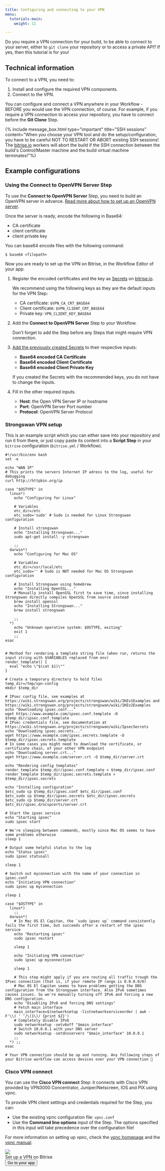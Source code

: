 ```yaml
---
title: Configuring and connecting to your VPN
menu:
  tutorials-main:
    weight: 11

---
```

Do you require a VPN connection for your build, to be able to connect to your server, either to `git clone` your repository or to access a private API? If yes, then this tutorial is for you!

## Technical information

To connect to a VPN, you need to:

1. Install and configure the required VPN components.
2. Connect to the VPN.

You can configure and connect a VPN anywhere in your Workflow - BEFORE you would use the VPN connection, of course. For example, if you require a VPN connection to access your repository, you have to connect before the **Git Clone** Step.

{% include message_box.html type="important" title="SSH sessions" content="When you choose your VPN tool and do the setup/configuration, you have to be careful NOT TO RESTART OR ABORT existing SSH sessions! The [bitrise.io](https://www.bitrise.io) workers will abort the build if the SSH connection between the build's Control/Master machine and the build virtual machine terminates!"%}

## Example configurations

### Using the Connect to OpenVPN Server Step

To use the **Connect to OpenVPN Server** Step, you need to build an OpenVPN server in advance. [Read more about how to set up an OpenVPN server](https://www.digitalocean.com/community/tutorials/how-to-set-up-an-openvpn-server-on-ubuntu-18-04).

Once the server is ready, encode the following in Base64:

* CA certificate
* client certificate
* client private key

You can base64 encode files with the following command:

    $ base64 <filepath>

Now you are ready to set up the VPN on Bitrise, in the Workflow Editor of your app:

1. Register the encoded certificates and the key as [Secrets](https://devcenter.bitrise.io/builds/env-vars-secret-env-vars/#adding-a-secret-env-var) on [bitrise.io]().

   We recommend using the following keys as they are the default inputs for the VPN Step:
   * CA certificate: `$VPN_CA_CRT_BASE64`
   * Client certificate: `$VPN_CLIENT_CRT_BASE64`
   * Private key: `VPN_CLIENT_KEY_BASE64`
2. Add the **Connect to OpenVPN Server** Step to your Workflow.

   Don't forget to add the Step before any Steps that might require VPN connection.
3. [Add the previously created Secrets](https://devcenter.bitrise.io/getting-started/getting-started-steps/#environment-variables-as-step-inputs) to their respective inputs:
   * **Base64 encoded CA Certificate**
   * **Base64 encoded Client Certificate**
   * **Base64 encoded Client Private Key**

   If you created the Secrets with the recommended keys, you do not have to change the inputs.
4. Fill in the other required inputs.
   * **Host**: the Open VPN Server IP or hostname
   * **Port**: OpenVPN Server Port number
   * **Protocol**: OpenVPN Server Protocol

### Strongswan VPN setup

This is an example script which you can either save into your repository and run it from there, or just copy paste its content into a **Script Step** in your `bitrise` configuration (`bitrise.yml` / Workflow).

    #!/usr/bin/env bash
    set -e
    
    echo "WAN IP"
    # This prints the servers Internet IP adress to the log, useful for debugging
    curl http://httpbin.org/ip
    
    case "$OSTYPE" in
      linux*)
        echo "Configuring for Linux"
    
        # Variables
        etc_dir=/etc
        etc_sudo='sudo' # Sudo is needed for Linux Strongswan configuration
    
        # Install strongswan
        echo "Installing Strongswan..."
        sudo apt-get install -y strongswan
    
        ;;
      darwin*)
        echo "Configuring for Mac OS"
    
        # Variables
        etc_dir=/usr/local/etc
        etc_sudo='' # Sudo is NOT needed for Mac OS Strongswan configuration
    
        # Install Strongswan using homebrew
        echo "Installing OpenSSL..."
        # Manually install OpenSSL first to save time, since installing Strongswan directly compiles OpenSSL from source instead
        brew install openssl
        echo "Installing Strongswan..."
        brew install strongswan
    
        ;;
      *)
        echo "Unknown operative system: $OSTYPE, exiting"
        exit 1
        ;;
    esac
    
    
    # Method for rendering a template string file (when run, returns the input string with $VARIABLES replaced from env)
    render_template() {
      eval "echo \"$(cat $1)\""
    }
    
    # Create a temporary directory to hold files
    temp_dir=/tmp/vpn-config
    mkdir $temp_dir
    
    # IPsec config file, see examples at https://wiki.strongswan.org/projects/strongswan/wiki/IKEv1Examples and https://wiki.strongswan.org/projects/strongswan/wiki/IKEv2Examples
    echo "Downloading ipsec.conf..."
    wget https://www.example.com/ipsec.conf.template -O $temp_dir/ipsec.conf.template
    # IPsec credentials file, see documentation at https://wiki.strongswan.org/projects/strongswan/wiki/IpsecSecrets
    echo "Downloading ipsec.secrets..."
    wget https://www.example.com/ipsec.secrets.template -O $temp_dir/ipsec.secrets.template
    # In some cases you might need to download the certificate, or certificate chain, of your other VPN endpoint
    echo "Downloading server.crt..."
    wget https://www.example.com/server.crt -O $temp_dir/server.crt
    
    echo "Rendering config templates"
    render_template $temp_dir/ipsec.conf.template > $temp_dir/ipsec.conf
    render_template $temp_dir/ipsec.secrets.template > $temp_dir/ipsec.secrets
    
    echo "Installing configuration"
    $etc_sudo cp $temp_dir/ipsec.conf $etc_dir/ipsec.conf
    $etc_sudo cp $temp_dir/ipsec.secrets $etc_dir/ipsec.secrets
    $etc_sudo cp $temp_dir/server.crt $etc_dir/ipsec.d/ocspcerts/server.crt
    
    # Start the ipsec service
    echo "Starting ipsec"
    sudo ipsec start
    
    # We're sleeping between commands, mostly since Mac OS seems to have some problems otherwise
    sleep 1
    
    # Output some helpful status to the log
    echo "Status ipsec"
    sudo ipsec statusall
    
    sleep 1
    
    # Switch out myconnection with the name of your connection in ipsec.conf
    echo "Initiating VPN connection"
    sudo ipsec up myconnection
    
    sleep 1
    
    case "$OSTYPE" in
      linux*)
        ;;
      darwin*)
        # In Mac OS El Capitan, the `sudo ipsec up` command consistently fails the first time, but succeeds after a restart of the ipsec service
        echo "Restarting ipsec"
        sudo ipsec restart
    
        sleep 1
    
        echo "Initiating VPN connection"
        sudo ipsec up myconnection
    
        sleep 1
    
        # This step might apply if you are routing all traffic trough the IPsec connection (that is, if your remote IP range is 0.0.0.0/0)
        # Mac OS El Capitan seems to have problems getting the DNS configuration from the Strongswan interface. Also IPv6 sometimes causes issues. So we're manually turning off IPv6 and forcing a new DNS configuration.
        echo "Disabling IPv6 and forcing DNS settings"
        # Fetch main interface
        main_interface=$(networksetup -listnetworkserviceorder | awk -F'\\) ' '/\(1\)/ {print $2}')
        # Completely disable IPv6
        sudo networksetup -setv6off "$main_interface"
        # Switch 10.0.0.1 with your DNS server
        sudo networksetup -setdnsservers "$main_interface" 10.0.0.1
        ;;
      *) ;;
    esac
    
    # Your VPN connection should be up and running. Any following steps of your Bitrise workflow can access devices over your VPN connection 🎉

### Cisco VPN connect

You can use the **Cisco VPN connect** Step: it connects with Cisco VPN provided by VPN3000 Concentrator, Juniper/Netscreen, IOS and PIX using vpnc.

To provide VPN client settings and credentials required for the Step, you can:

* Use the existing vpnc configuration file: `vpnc.conf`
* Use the **Command line options** input of the Step. The options specified in this input will take precedence over the configuration file!

For more information on setting up vpnc, check the [vpnc homepage](https://www.unix-ag.uni-kl.de/\~massar/vpnc/) and the [vpnc manual](https://linux.die.net/man/8/vpnc).

<div class="banner">
<img src="/assets/images/banner-bg-888x170.png" style="border: none;">
<div class="deploy-text">Set up a VPN on Bitrise</div>
<a target="_blank" href="https://app.bitrise.io/dashboard/builds"><button class="button">Go to your app</button></a>
</div>